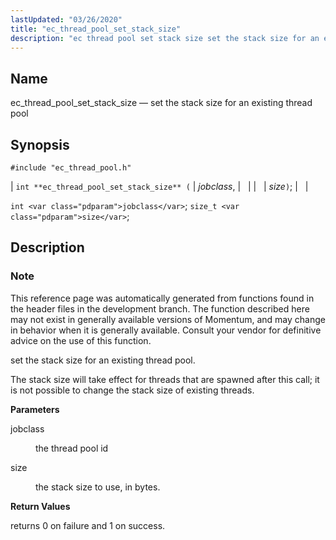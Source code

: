 ```yaml
---
lastUpdated: "03/26/2020"
title: "ec_thread_pool_set_stack_size"
description: "ec thread pool set stack size set the stack size for an existing thread pool int ec thread pool set stack size jobclass size int jobclass size t size This reference page was automatically generated from functions found in the header files in the development branch The function described here..."
---
```


<a name="apis.ec_thread_pool_set_stack_size"></a> 
## Name

ec_thread_pool_set_stack_size — set the stack size for an existing thread pool

## Synopsis

`#include "ec_thread_pool.h"`

| `int **ec_thread_pool_set_stack_size** (` | <var class="pdparam">jobclass</var>, |   |
|   | <var class="pdparam">size</var>`)`; |   |

`int <var class="pdparam">jobclass</var>`;
`size_t <var class="pdparam">size</var>`;<a name="idp63403760"></a> 
## Description

### Note

This reference page was automatically generated from functions found in the header files in the development branch. The function described here may not exist in generally available versions of Momentum, and may change in behavior when it is generally available. Consult your vendor for definitive advice on the use of this function.

set the stack size for an existing thread pool.

The stack size will take effect for threads that are spawned after this call; it is not possible to change the stack size of existing threads.

**<a name="idp63407232"></a> Parameters**

<dl class="variablelist">

<dt>jobclass</dt>

<dd>

the thread pool id

</dd>

<dt>size</dt>

<dd>

the stack size to use, in bytes.

</dd>

</dl>

**<a name="idp63411824"></a> Return Values**

returns 0 on failure and 1 on success.